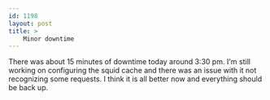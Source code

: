 ```yaml
---
id: 1198
layout: post
title: >
    Minor downtime
---
```


There was about 15 minutes of downtime today around 3:30 pm. I'm still working on configuring the squid cache and there was an issue with it not recognizing some requests. I think it is all better now and everything should be back up.
